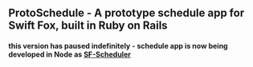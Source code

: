 ## ProtoSchedule - A prototype schedule app for Swift Fox, built in Ruby on Rails

#### this version has paused indefinitely - schedule app is now being developed in Node as [SF-Scheduler](https://github.com/fullerenedream/SF-Scheduler "SF-Scheduler on github")
